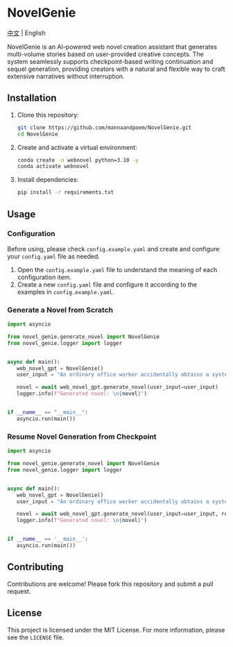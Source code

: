 # NovelGenie

[中文](README.md) | English

NovelGenie is an AI-powered web novel creation assistant that generates multi-volume stories based on user-provided creative concepts. The system seamlessly supports checkpoint-based writing continuation and sequel generation, providing creators with a natural and flexible way to craft extensive narratives without interruption.

## Installation

1. Clone this repository:
    ```sh
    git clone https://github.com/mannaandpoem/NovelGenie.git
    cd NovelGenie
    ```

2. Create and activate a virtual environment:
    ```sh
    conda create -n webnovel python=3.10 -y
    conda activate webnovel
    ```

3. Install dependencies:
    ```sh
    pip install -r requirements.txt
    ```

## Usage

### Configuration

Before using, please check `config.example.yaml` and create and configure your `config.yaml` file as needed.

1. Open the `config.example.yaml` file to understand the meaning of each configuration item.
2. Create a new `config.yaml` file and configure it according to the examples in `config.example.yaml`.

### Generate a Novel from Scratch

```python
import asyncio

from novel_genie.generate_novel import NovelGenie
from novel_genie.logger import logger


async def main():
   web_novel_gpt = NovelGenie()
   user_input = "An ordinary office worker accidentally obtains a system and begins their journey of workplace counterattack."

   novel = await web_novel_gpt.generate_novel(user_input=user_input)
   logger.info(f"Generated novel: \n{novel}")


if __name__ == "__main__":
   asyncio.run(main())
```

### Resume Novel Generation from Checkpoint

```python
import asyncio

from novel_genie.generate_novel import NovelGenie
from novel_genie.logger import logger


async def main():
   web_novel_gpt = NovelGenie()
   user_input = "An ordinary office worker accidentally obtains a system and begins their journey of workplace counterattack."

   novel = await web_novel_gpt.generate_novel(user_input=user_input, resume_novel_id="your_novel_id")
   logger.info(f"Generated novel: \n{novel}")


if __name__ == '__main__':
   asyncio.run(main())
```

## Contributing

Contributions are welcome! Please fork this repository and submit a pull request.

## License

This project is licensed under the MIT License. For more information, please see the `LICENSE` file.
